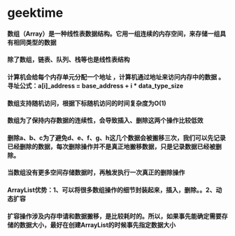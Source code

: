 # geektime
#### 数组（Array）是一种线性表数据结构。它用一组**连续的内存空间**，来存储一组具有**相同类型**的数据
#### 除了数组，链表、队列、栈等也是线性表结构
#### 计算机会给每个内存单元分配一个地址 ，计算机通过地址来访问内存中的数据 。寻址公式：a[i]_address = base_address + i * data_type_size
#### 数组支持随机访问，根据**下标随机访问**的时间复杂度为O(1)
#### 数组为了保持内存数据的连续性，会导致插入、删除这两个操作比较低效
#### 删除a、b、c为了避免d、e、f、g、h这几个数据会被搬移三次，我们可以先记录已经删除的数据，每次删除操作并不是真正地搬移数据，只是记录数据已经被删除。
#### **当数组没有更多空间存储数据时，再触发执行一次真正的删除操作**
#### ArrayList优势：1、可以将很多数组操作的细节封装起来，插入，删除。。2、动态扩容
#### 扩容操作涉及内存申请和数据搬移，是比较耗时的。所以，如果事先能确定需要存储的数据大小，最好在创建ArrayList的时候事先指定数据大小
